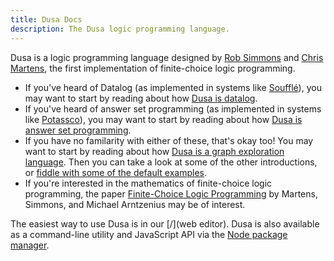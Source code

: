 ```yaml
---
title: Dusa Docs
description: The Dusa logic programming language.
---
```


Dusa is a logic programming language designed by
[Rob Simmons](https://typesafety.net/rob/) and
[Chris Martens](https://www.khoury.northeastern.edu/home/cmartens/),
the first implementation of finite-choice logic programming.

- If you've heard of Datalog (as implemented in systems like
  [Soufflé](https://souffle-lang.github.io/program)), you may want to start by
  reading about how [Dusa is datalog](/docs/introductions/datalog/).
- If you've heard of answer set programming (as implemented in systems
  like [Potassco](https://potassco.org/)), you may want to start by reading
  about how [Dusa is answer set programming](/docs/introductions/asp/).
- If you have no familarity with either of these, that's okay too! You may
  want to start by reading about how
  [Dusa is a graph exploration language](/docs/introductions/graph/).
  Then you can take a look at some of the other introductions, or
  [fiddle with some of the default examples](/).
- If you're interested in the mathematics of finite-choice logic programming, 
  the paper
  [Finite-Choice Logic Programming](https://popl25.sigplan.org/details/POPL-2025-popl-research-papers/13/Finite-Choice-Logic-Programming)
  by Martens, Simmons, and Michael Arntzenius may be of interest.

The easiest way to use Dusa is in our [/](web editor). Dusa is also available
as a command-line utility and JavaScript API via the 
[Node package manager](https://www.npmjs.com/package/dusa).